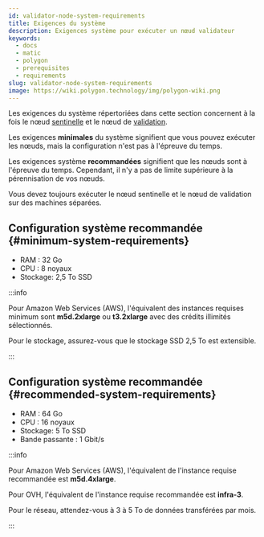 ```yaml
---
id: validator-node-system-requirements
title: Exigences du système
description: Exigences système pour exécuter un nœud validateur
keywords:
  - docs
  - matic
  - polygon
  - prerequisites
  - requirements
slug: validator-node-system-requirements
image: https://wiki.polygon.technology/img/polygon-wiki.png
---
```


Les exigences du système répertoriées dans cette section concernent à la fois le nœud [sentinelle](/docs/maintain/glossary.md#sentry) et le nœud de [validation](/docs/maintain/glossary.md#validator).

Les exigences **minimales** du système signifient que vous pouvez exécuter les nœuds, mais la configuration n'est pas à l'épreuve du temps.

Les exigences système **recommandées** signifient que les nœuds sont à l'épreuve du temps. Cependant, il n'y a pas de limite supérieure à la pérennisation de vos nœuds.

Vous devez toujours exécuter le nœud sentinelle et le nœud de validation sur des machines séparées.

## Configuration système recommandée {#minimum-system-requirements}

* RAM : 32 Go
* CPU : 8 noyaux
* Stockage: 2,5 To SSD

:::info

Pour Amazon Web Services (AWS), l'équivalent des instances requises minimum sont **m5d.2xlarge** ou **t3.2xlarge** avec des crédits illimités sélectionnés.

Pour le stockage, assurez-vous que le stockage SSD 2,5 To est extensible.

:::

## Configuration système recommandée {#recommended-system-requirements}

* RAM : 64 Go
* CPU : 16 noyaux
* Stockage: 5 To SSD
* Bande passante : 1 Gbit/s

:::info

Pour Amazon Web Services (AWS), l'équivalent de l'instance requise recommandée est **m5d.4xlarge**.

Pour OVH, l'équivalent de l'instance requise recommandée est **infra-3**.

Pour le réseau, attendez-vous à 3 à 5 To de données transférées par mois.

:::
